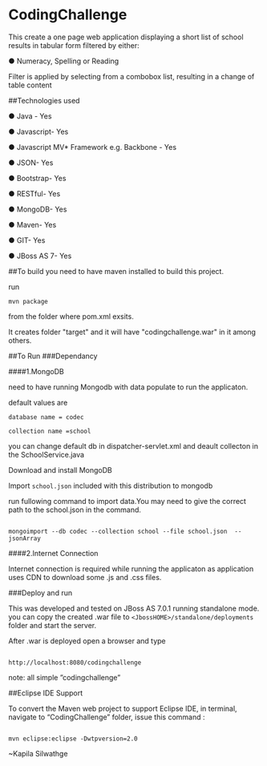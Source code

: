 CodingChallenge
===============

This create a one page web application displaying a short list of school results in tabular form filtered by either:

● Numeracy, Spelling or Reading

Filter is applied by selecting from a combobox list, resulting in a change of table content

##Technologies used

● Java - Yes

● Javascript- Yes

● Javascript MV* Framework e.g. Backbone - Yes

● JSON- Yes

● Bootstrap- Yes

● RESTful- Yes

● MongoDB- Yes

● Maven- Yes

● GIT- Yes

● JBoss AS 7- Yes


##To build
you need to have maven installed to build this project.

run 
```
mvn package

```
from the folder where pom.xml exsits.

It creates folder "target" and it will have "codingchallenge.war" in it among others.

##To Run
###Dependancy

####1.MongoDB

need to have running Mongodb with  data populate to  run the applicaton.

default values are
```
database name = codec

collection name =school

```
you can change default db in dispatcher-servlet.xml and deault collecton in the SchoolService.java 


Download and install MongoDB

 
Import  ```school.json``` included with this distribution to mongodb
 
run fullowing command to import data.You may need to give the correct path to the school.json in the command.
```

mongoimport --db codec --collection school --file school.json  --jsonArray

```
####2.Internet Connection

Internet connection is required while running the applicaton as application uses CDN to download some .js and .css files.

###Deploy and run

This was developed and tested  on JBoss AS 7.0.1 running standalone mode. you can copy the created .war file to ```<JbossHOME>/standalone/deployments``` folder and start the server.

After .war is deployed open a browser and type
```

http://localhost:8080/codingchallenge

```
note: all simple ”codingchallenge”

##Eclipse IDE Support

To convert the Maven web project to support Eclipse IDE, in terminal, navigate to “CodingChallenge” folder, issue this command :
```

mvn eclipse:eclipse -Dwtpversion=2.0

```



~Kapila Silwathge
